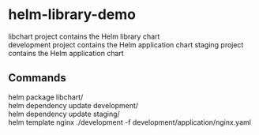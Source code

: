 # helm-library-demo

libchart project contains the Helm library chart    
development project contains the Helm application chart
staging project contains the Helm application chart

## Commands
helm package libchart/    
helm dependency update development/ </br>
helm dependency update staging/ </br>
helm template nginx ./development -f development/application/nginx.yaml
